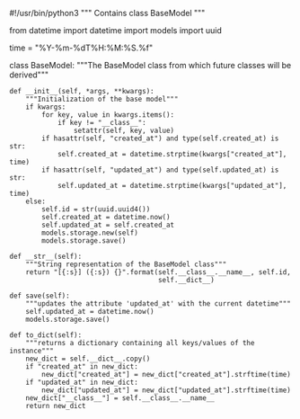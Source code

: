 #!/usr/bin/python3
"""
Contains class BaseModel
"""

from datetime import datetime
import models
import uuid

time = "%Y-%m-%dT%H:%M:%S.%f"

class BaseModel:
"""The BaseModel class from which future classes will be derived"""

    def __init__(self, *args, **kwargs):
        """Initialization of the base model"""
        if kwargs:
            for key, value in kwargs.items():
                if key != "__class__":
                    setattr(self, key, value)
            if hasattr(self, "created_at") and type(self.created_at) is str:
                self.created_at = datetime.strptime(kwargs["created_at"], time)
            if hasattr(self, "updated_at") and type(self.updated_at) is str:
                self.updated_at = datetime.strptime(kwargs["updated_at"], time)
        else:
            self.id = str(uuid.uuid4())
            self.created_at = datetime.now()
            self.updated_at = self.created_at
            models.storage.new(self)
            models.storage.save()

    def __str__(self):
        """String representation of the BaseModel class"""
        return "[{:s}] ({:s}) {}".format(self.__class__.__name__, self.id,
                                         self.__dict__)

    def save(self):
        """updates the attribute 'updated_at' with the current datetime"""
        self.updated_at = datetime.now()
        models.storage.save()

    def to_dict(self):
        """returns a dictionary containing all keys/values of the instance"""
        new_dict = self.__dict__.copy()
        if "created_at" in new_dict:
            new_dict["created_at"] = new_dict["created_at"].strftime(time)
        if "updated_at" in new_dict:
            new_dict["updated_at"] = new_dict["updated_at"].strftime(time)
        new_dict["__class__"] = self.__class__.__name__
        return new_dict
